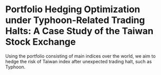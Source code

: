 # Portfolio Hedging Optimization under Typhoon-Related Trading Halts: A Case Study of the Taiwan Stock Exchange
Using the portfolio consisting of main indices over the world, we aim to hedge the risk of Taiwan index after unexpected trading halt, such as Typhoon.
